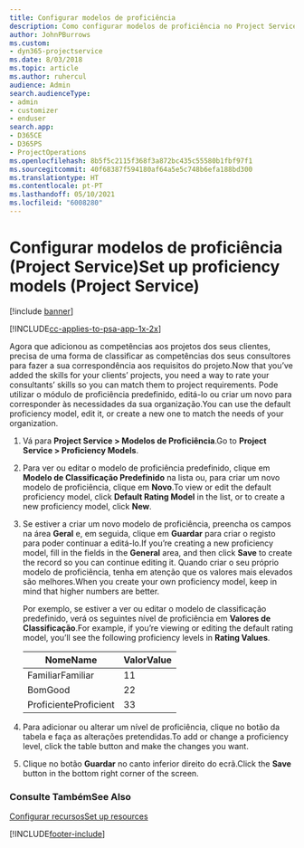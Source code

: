 ```yaml
---
title: Configurar modelos de proficiência
description: Como configurar modelos de proficiência no Project Service
author: JohnPBurrows
ms.custom:
- dyn365-projectservice
ms.date: 8/03/2018
ms.topic: article
ms.author: ruhercul
audience: Admin
search.audienceType:
- admin
- customizer
- enduser
search.app:
- D365CE
- D365PS
- ProjectOperations
ms.openlocfilehash: 8b5f5c2115f368f3a872bc435c55580b1fbf97f1
ms.sourcegitcommit: 40f68387f594180af64a5e5c748b6efa188bd300
ms.translationtype: HT
ms.contentlocale: pt-PT
ms.lasthandoff: 05/10/2021
ms.locfileid: "6008280"
---
```

# <a name="set-up-proficiency-models-project-service"></a><span data-ttu-id="9e12b-103">Configurar modelos de proficiência (Project Service)</span><span class="sxs-lookup"><span data-stu-id="9e12b-103">Set up proficiency models (Project Service)</span></span>

[!include [banner](../includes/psa-now-project-operations.md)]

[!INCLUDE[cc-applies-to-psa-app-1x-2x](../includes/cc-applies-to-psa-app-1x-2x.md)]

<span data-ttu-id="9e12b-104">Agora que adicionou as competências aos projetos dos seus clientes, precisa de uma forma de classificar as competências dos seus consultores para fazer a sua correspondência aos requisitos do projeto.</span><span class="sxs-lookup"><span data-stu-id="9e12b-104">Now that you’ve added the skills for your clients’ projects, you need a way to rate your consultants’ skills so you can match them to project requirements.</span></span> <span data-ttu-id="9e12b-105">Pode utilizar o módulo de proficiência predefinido, editá-lo ou criar um novo para corresponder às necessidades da sua organização.</span><span class="sxs-lookup"><span data-stu-id="9e12b-105">You can use the default proficiency model, edit it, or create a new one to match the needs of your organization.</span></span>  
  
1.  <span data-ttu-id="9e12b-106">Vá para **Project Service > Modelos de Proficiência**.</span><span class="sxs-lookup"><span data-stu-id="9e12b-106">Go to **Project Service > Proficiency Models**.</span></span>  
  
2.  <span data-ttu-id="9e12b-107">Para ver ou editar o modelo de proficiência predefinido, clique em **Modelo de Classificação Predefinido** na lista ou, para criar um novo modelo de proficiência, clique em **Novo**.</span><span class="sxs-lookup"><span data-stu-id="9e12b-107">To view or edit the default proficiency model, click **Default Rating Model** in the list, or to create a new proficiency model, click **New**.</span></span>  
  
3.  <span data-ttu-id="9e12b-108">Se estiver a criar um novo modelo de proficiência, preencha os campos na área **Geral** e, em seguida, clique em **Guardar** para criar o registo para poder continuar a editá-lo.</span><span class="sxs-lookup"><span data-stu-id="9e12b-108">If you’re creating a new proficiency model, fill in the fields in the **General** area, and then click **Save** to create the record so you can continue editing it.</span></span> <span data-ttu-id="9e12b-109">Quando criar o seu próprio modelo de proficiência, tenha em atenção que os valores mais elevados são melhores.</span><span class="sxs-lookup"><span data-stu-id="9e12b-109">When you create your own proficiency model, keep in mind that higher numbers are better.</span></span>  
  
     <span data-ttu-id="9e12b-110">Por exemplo, se estiver a ver ou editar o modelo de classificação predefinido, verá os seguintes nível de proficiência em **Valores de Classificação**.</span><span class="sxs-lookup"><span data-stu-id="9e12b-110">For example, if you’re viewing or editing the default rating model, you’ll see the following proficiency levels in **Rating Values**.</span></span>  
  
    |<span data-ttu-id="9e12b-111">Nome</span><span class="sxs-lookup"><span data-stu-id="9e12b-111">Name</span></span>|<span data-ttu-id="9e12b-112">Valor</span><span class="sxs-lookup"><span data-stu-id="9e12b-112">Value</span></span>|  
    |----------|-----------|  
    |<span data-ttu-id="9e12b-113">Familiar</span><span class="sxs-lookup"><span data-stu-id="9e12b-113">Familiar</span></span>|<span data-ttu-id="9e12b-114">1</span><span class="sxs-lookup"><span data-stu-id="9e12b-114">1</span></span>|  
    |<span data-ttu-id="9e12b-115">Bom</span><span class="sxs-lookup"><span data-stu-id="9e12b-115">Good</span></span>|<span data-ttu-id="9e12b-116">2</span><span class="sxs-lookup"><span data-stu-id="9e12b-116">2</span></span>|  
    |<span data-ttu-id="9e12b-117">Proficiente</span><span class="sxs-lookup"><span data-stu-id="9e12b-117">Proficient</span></span>|<span data-ttu-id="9e12b-118">3</span><span class="sxs-lookup"><span data-stu-id="9e12b-118">3</span></span>|  
  
4.  <span data-ttu-id="9e12b-119">Para adicionar ou alterar um nível de proficiência, clique no botão da tabela e faça as alterações pretendidas.</span><span class="sxs-lookup"><span data-stu-id="9e12b-119">To add or change a proficiency level, click the table button and make the changes you want.</span></span>  
  
5.  <span data-ttu-id="9e12b-120">Clique no botão **Guardar** no canto inferior direito do ecrã.</span><span class="sxs-lookup"><span data-stu-id="9e12b-120">Click the **Save** button in the bottom right corner of the screen.</span></span>  
  
### <a name="see-also"></a><span data-ttu-id="9e12b-121">Consulte Também</span><span class="sxs-lookup"><span data-stu-id="9e12b-121">See Also</span></span>  
 [<span data-ttu-id="9e12b-122">Configurar recursos</span><span class="sxs-lookup"><span data-stu-id="9e12b-122">Set up resources</span></span>](../psa/set-up-resources.md)


[!INCLUDE[footer-include](../includes/footer-banner.md)]